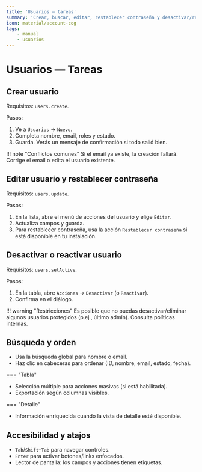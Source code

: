 ```yaml
---
title: 'Usuarios — tareas'
summary: 'Crear, buscar, editar, restablecer contraseña y desactivar/reactivar usuarios paso a paso.'
icon: material/account-cog
tags:
    - manual
    - usuarios
---
```


# Usuarios — Tareas

## Crear usuario

Requisitos: `users.create`.

Pasos:

1. Ve a `Usuarios` → `Nuevo`.
2. Completa nombre, email, roles y estado.
3. Guarda. Verás un mensaje de confirmación si todo salió bien.

!!! note "Conflictos comunes"
Si el email ya existe, la creación fallará. Corrige el email o edita el usuario existente.

## Editar usuario y restablecer contraseña

Requisitos: `users.update`.

Pasos:

1. En la lista, abre el menú de acciones del usuario y elige `Editar`.
2. Actualiza campos y guarda.
3. Para restablecer contraseña, usa la acción `Restablecer contraseña` si está disponible en tu instalación.

## Desactivar o reactivar usuario

Requisitos: `users.setActive`.

Pasos:

1. En la tabla, abre `Acciones` → `Desactivar` (o `Reactivar`).
2. Confirma en el diálogo.

!!! warning "Restricciones"
Es posible que no puedas desactivar/eliminar algunos usuarios protegidos (p.ej., último admin). Consulta políticas internas.

## Búsqueda y orden

- Usa la búsqueda global para nombre o email.
- Haz clic en cabeceras para ordenar (ID, nombre, email, estado, fecha).

=== "Tabla"

- Selección múltiple para acciones masivas (si está habilitada).
- Exportación según columnas visibles.

=== "Detalle"

- Información enriquecida cuando la vista de detalle esté disponible.

## Accesibilidad y atajos

- `Tab`/`Shift+Tab` para navegar controles.
- `Enter` para activar botones/links enfocados.
- Lector de pantalla: los campos y acciones tienen etiquetas.
